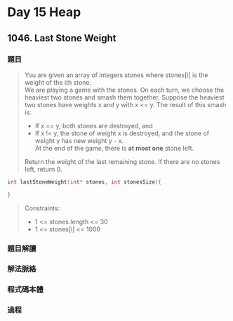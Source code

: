 # Day 15 Heap

## 1046. Last Stone Weight

### 題目
> You are given an array of integers stones where stones[i] is the weight of the ith stone.</br>
We are playing a game with the stones. On each turn, we choose the heaviest two stones and smash them together. Suppose the heaviest two stones have weights x and y with x <= y. The result of this smash is:</br>
>- If x == y, both stones are destroyed, and</br>
>- If x != y, the stone of weight x is destroyed, and the stone of weight y has new weight y - x.</br>
At the end of the game, there is **at most one** stone left.</br>
>
> Return the weight of the last remaining stone. If there are no stones left, return 0.</br>


```c
int lastStoneWeight(int* stones, int stonesSize){

}
```
>Constraints:
>- 1 <= stones.length <= 30
>- 1 <= stones[i] <= 1000

### 題目解讀
### 解法脈絡
### 程式碼本體
### 過程